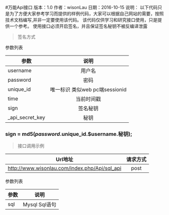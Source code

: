 #万能Api接口
版本：1.0
作者：wisonLau
日期：2016-10-15
说明：
以下代码只是为了方便大家参考学习而提供的样例代码，大家可以根据自己网站的需要，按照技术文档编写,并非一定要使用该代码。
该代码仅供学习和研究接口使用，只是提供一个参考。
使用接口必须开启签名，并且保证签名秘钥不被反编译泄露

>签名方式

参数列表

| 参数      | 说明                          |
| -------- |:-----------------------------:|
| username | 用户名                         |
| password | 密码                           |
| unique_id | 唯一标识 类似web pc端sessionid |
| time     | 当前时间戳                     |
| sign     | 签名秘钥                       |
| \_api_secret_key| 秘钥                     |
### sign = md5($password.$unique_id.$username.秘钥);

> 接口调用示例

| Url地址                                       | 请求方式|
| --------------------------------------------- |:------:|
| http://www.wisonlau.com/index.php/Api/sql_api | post   |

参数列表

| 参数 | 说明         |
| --- |:------------:|
| sql | Mysql Sql语句 |
